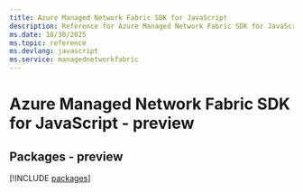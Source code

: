 ```yaml
---
title: Azure Managed Network Fabric SDK for JavaScript
description: Reference for Azure Managed Network Fabric SDK for JavaScript
ms.date: 10/30/2025
ms.topic: reference
ms.devlang: javascript
ms.service: managednetworkfabric
---
```

# Azure Managed Network Fabric SDK for JavaScript - preview
## Packages - preview
[!INCLUDE [packages](managed-network-fabric-index.md)]
